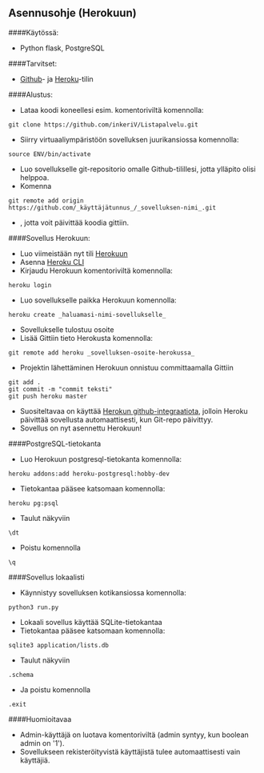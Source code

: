 ## Asennusohje (Herokuun)

####Käytössä:
* Python flask, PostgreSQL

####Tarvitset:
* [Github](https://github.com/)- ja [Heroku](https://www.heroku.com/)-tilin


####Alustus:
* Lataa koodi koneellesi esim. komentoriviltä komennolla:
```
git clone https://github.com/inkeriV/Listapalvelu.git
``` 
* Siirry virtuaaliympäristöön sovelluksen juurikansiossa komennolla:
```
source ENV/bin/activate
```
* Luo sovellukselle git-repositorio omalle Github-tilillesi, jotta ylläpito olisi helppoa.
* Komenna
```
git remote add origin https://github.com/_käyttäjätunnus_/_sovelluksen-nimi_.git
```
* , jotta voit päivittää koodia gittiin.


####Sovellus Herokuun:
* Luo viimeistään nyt tili [Herokuun](https://www.heroku.com/)
* Asenna [Heroku CLI](https://devcenter.heroku.com/articles/heroku-cli#download-and-install)
* Kirjaudu Herokuun komentoriviltä komennolla:
```
heroku login
```
* Luo sovellukselle paikka Herokuun komennolla:
```
heroku create _haluamasi-nimi-sovellukselle_
```
* Sovellukselle tulostuu osoite
* Lisää Gittiin tieto Herokusta komennolla:
```
git remote add heroku _sovelluksen-osoite-herokussa_
```
* Projektin lähettäminen Herokuun onnistuu committaamalla Gittiin
```
git add .
git commit -m "commit teksti"
git push heroku master
```
* Suositeltavaa on käyttää [Herokun github-integraatiota](https://devcenter.heroku.com/articles/github-integration), jolloin Heroku päivittää sovellusta automaattisesti, kun Git-repo päivittyy.
* Sovellus on nyt asennettu Herokuun!

####PostgreSQL-tietokanta
* Luo Herokuun postgresql-tietokanta komennolla:
```
heroku addons:add heroku-postgresql:hobby-dev
```
* Tietokantaa pääsee katsomaan komennolla:
```
heroku pg:psql
```
* Taulut näkyviin
```
\dt
```
* Poistu komennolla
```
\q
```

####Sovellus lokaalisti
* Käynnistyy sovelluksen kotikansiossa komennolla:
```
python3 run.py
```
* Lokaali sovellus käyttää SQLite-tietokantaa
* Tietokantaa pääsee katsomaan komennolla:
```
sqlite3 application/lists.db
```
* Taulut näkyviin
```
.schema
``` 
* Ja poistu komennolla
```
.exit
```

####Huomioitavaa
* Admin-käyttäjä on luotava komentoriviltä (admin syntyy, kun boolean admin on '1').
* Sovellukseen rekisteröityvistä käyttäjistä tulee automaattisesti vain käyttäjiä.
